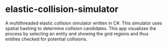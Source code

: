 # elastic-collision-simulator
A multithreaded elastic collision simulator written in C#. This simulator uses spatial hashing to determine collision candidates. This app visualizes the process by selecting an entity and showing the grid regions and thus entities checked for potential collisions.
